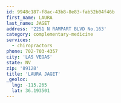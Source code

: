 ```yaml
---
id: 9948c187-f8ac-43b8-8e83-fab52b04f46b
first_name: LAURA
last_name: JAGET
address: '2251 N RAMPART BLVD No.163'
category: complementary-medicine
services:
  - chiropractors
phone: 702-703-4357
city: 'LAS VEGAS'
state: NV
zip: '89128'
title: 'LAURA JAGET'
_geoloc:
  lng: -115.265
  lat: 36.193501
---
```

